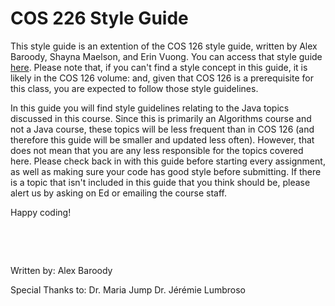 # COS 226 Style Guide

This style guide is an extention of the COS 126 style guide, written by Alex Baroody, Shayna Maelson, and Erin Vuong. 
You can access that style guide [here](https://docs.google.com/document/d/1t_3faRPgonwt78eM7tthA_bsjbKy6kn22cLVv4S0Bn0/edit?usp=sharing). 
Please note that, if you can't find a style concept in this guide, it is likely in the COS 126 volume: and, given that COS 126 is a
prerequisite for this class, you are expected to follow those style guidelines. 

In this guide you will find style guidelines relating to the Java topics discussed in this course. Since this is primarily an
Algorithms course and not a Java course, these topics will be less frequent than in COS 126 (and therefore this guide will be smaller 
and updated less often). However, that does not mean that you are any less responsible for the topics covered here. Please check back in
with this guide before starting every assignment, as well as making sure your code has good style before submitting. If there is a topic
that isn't included in this guide that you think should be, please alert us by asking on Ed or emailing the course staff. 

Happy coding!

&nbsp;

&nbsp;

Written by: 
Alex Baroody

Special Thanks to:
Dr. Maria Jump
Dr. Jérémie Lumbroso
